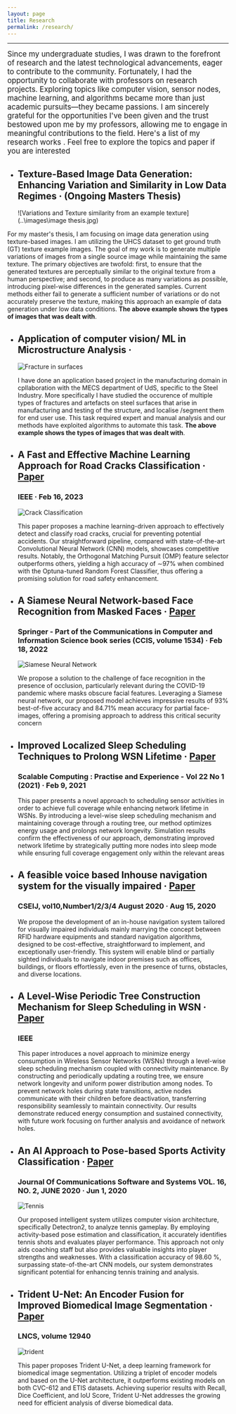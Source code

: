 ```yaml
---
layout: page
title: Research
permalink: /research/
---
```

---
<span style="font-size:larger;"> Since my undergraduate studies, I was drawn to the forefront of research and the latest technological advancements, eager to contribute to the community. Fortunately, I had the opportunity to collaborate with professors on research projects. Exploring topics like computer vision, sensor nodes, machine learning, and algorithms became more than just academic pursuits—they became passions. I am sincerely grateful for the opportunities I've been given and the trust bestowed upon me by my professors, allowing me to engage in meaningful contributions to the field. Here's a list of my research works . Feel free to explore the topics and paper if you are interested </span>


- ## Texture-Based Image Data Generation: Enhancing Variation and Similarity in Low Data Regimes · (Ongoing Masters Thesis)
    ![Variations and Texture similarity from an example texture](..\images\image thesis.jpg)


For my master's thesis, I am focusing on image data generation using texture-based images. I am utilizing the UHCS dataset to get ground truth (GT) texture example images. The goal of my work is to generate multiple variations of images from a single source image while maintaining the same texture. The primary objectives are twofold: first, to ensure that the generated textures are perceptually similar to the original texture from a human perspective; and second, to produce as many variations as possible, introducing pixel-wise differences in the generated samples. Current methods either fail to generate a sufficient number of variations or do not accurately preserve the texture, making this approach an example of data generation under low data conditions. **The above example shows the types of images that was dealt with**.


- ## Application of computer vision/ ML in Microstructure Analysis ·
    ![Fracture in surfaces](..\images\image_thesis_n.png)


    I have done an application based project in the
    manufacturing domain in cpllaboration with the MECS department of UdS, specific to the Steel Industry. More specifically I have studied the
    occurence of multiple types of fractures and artefacts on steel surfaces that arise in manufacturing and testing of the structure, and 
    localise /segment them for end user use. This task required expert
    and manual analysis and our methods have exploited algorithms to automate
    this task. **The above example shows the types of images that was dealt with**.


- ## A Fast and Effective Machine Learning Approach for Road Cracks Classification · [Paper](https://ieeexplore.ieee.org/document/10039911)
  ###  IEEE · Feb 16, 2023 

    ![Crack Classification](..\images\road_classification.png)

    This paper proposes a machine learning-driven approach to effectively detect and classify road cracks, crucial for preventing potential accidents. Our straightforward pipeline, compared with state-of-the-art Convolutional Neural Network (CNN) models, showcases competitive results. Notably, the Orthogonal Matching Pursuit (OMP) feature selector outperforms others, yielding a high accuracy of ∼97% when combined with the Optuna-tuned Random Forest Classifier, thus offering a promising solution for road safety enhancement.



- ## A Siamese Neural Network-based Face Recognition from Masked Faces · [Paper](https://link.springer.com/chapter/10.1007/978-3-030-96040-7_40)
  ###  Springer - Part of the Communications in Computer and Information Science book series (CCIS, volume 1534) · Feb 18, 2022

    ![Siamese Neural Network](..\images\image_siamese.jpg)

    We propose a solution to the challenge of face recognition in the presence of occlusion, particularly relevant during the COVID-19 pandemic where masks obscure facial features. Leveraging a Siamese neural network, our proposed model achieves impressive results of 93% best-of-five accuracy and 84.71% mean accuracy for partial face-images, offering a promising approach to address this critical security concern



- ## Improved Localized Sleep Scheduling Techniques to Prolong WSN Lifetime · [Paper](https://www.scpe.org/index.php/scpe/article/view/1847)
  ###  Scalable Computing : Practise and Experience - Vol 22 No 1 (2021) · Feb 9, 2021

    This paper presents a novel approach to scheduling sensor activities in order to achieve full coverage while enhancing network lifetime in WSNs. By introducing a level-wise sleep scheduling mechanism and maintaining coverage through a routing tree, our method optimizes energy usage and prolongs network longevity. Simulation results confirm the effectiveness of our approach, demonstrating improved network lifetime by strategically putting more nodes into sleep mode while ensuring full coverage engagement only within the relevant areas 



- ## A feasible voice based Inhouse navigation system for the visually impaired · [Paper](https://www.cseij.org/vol10.html)
  ###  CSEIJ, vol10,Number1/2/3/4 August 2020 · Aug 15, 2020

    We propose the development of an in-house navigation system tailored for visually impaired individuals mainly marrying the concept between RFID hardware equipments and standard navigation algorithms, designed to be cost-effective, straightforward to implement, and exceptionally user-friendly. This system will enable blind or partially sighted individuals to navigate indoor premises such as offices, buildings, or floors effortlessly, even in the presence of turns, obstacles, and diverse locations.



- ## A Level-Wise Periodic Tree Construction Mechanism for Sleep Scheduling in WSN · [Paper](https://ieeexplore.ieee.org/document/9565996)
  ###  IEEE

    This paper introduces a novel approach to minimize energy consumption in Wireless Sensor Networks (WSNs) through a level-wise sleep scheduling mechanism coupled with connectivity maintenance. By constructing and periodically updating a routing tree, we ensure network longevity and uniform power distribution among nodes. To prevent network holes during state transitions, active nodes communicate with their children before deactivation, transferring responsibility seamlessly to maintain connectivity. Our results demonstrate reduced energy consumption and sustained connectivity, with future work focusing on further analysis and avoidance of network holes.


- ## An AI Approach to Pose-based Sports Activity Classification · [Paper](https://ieeexplore.ieee.org/document/9565996)
  ###  Journal Of Communications Software and Systems VOL. 16, NO. 2, JUNE 2020 · Jun 1, 2020
    ![Tennis](..\images\tennis.png)


    Our proposed intelligent system utilizes computer vision architecture, specifically Detectron2, to analyze tennis gameplay. By employing activity-based pose estimation and classification, it accurately identifies tennis shots and evaluates player performance. This approach not only aids coaching staff but also provides valuable insights into player strengths and weaknesses. With a classification accuracy of 98.60 %, surpassing state-of-the-art CNN models, our system demonstrates significant potential for enhancing tennis training and analysis.


- ## Trident U-Net: An Encoder Fusion for Improved Biomedical Image Segmentation · [Paper](https://link.springer.com/chapter/10.1007/978-3-030-88163-4_14)
  ###  LNCS, volume 12940

    ![trident](..\images\trident.png)

    This paper proposes Trident U-Net, a deep learning framework for biomedical image segmentation. Utilizing a triplet of encoder models and based on the U-Net architecture, it outperforms existing models on both CVC-612 and ETIS datasets. Achieving superior results with Recall, Dice Coefficient, and IoU Score, Trident U-Net addresses the growing need for efficient analysis of diverse biomedical data.

